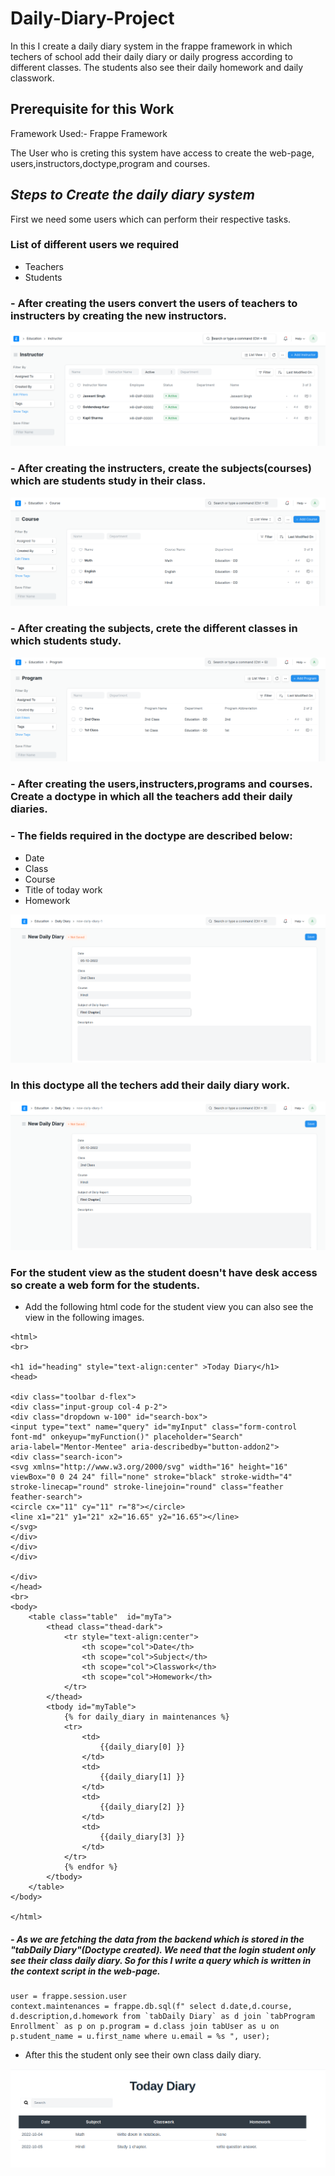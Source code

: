 # Daily-Diary-Project
In this I create a daily diary system in the frappe framework in which techers of school add their daily diary or daily progress according to different classes. The students also see their daily homework and daily classwork.

## Prerequisite for this Work
Framework Used:- Frappe Framework

The User who is creting this system have access to create the web-page, users,instructors,doctype,program and courses.

## ***Steps to Create the daily diary system***

First we need some users which can perform their respective tasks. 

### List of different users we required

- Teachers
- Students

### - After creating the users convert the users of teachers to instructers by creating the new instructors. 

<p align="center">
  <img src="img/1.png" />
</p>

### - After creating the instructers, create the subjects(courses) which are students study in their class.

<p align="center">
  <img src="img/2.png" />
</p>

### - After creating the subjects, crete the different classes in which students study.

<p align="center">
  <img src="img/3.png" />
</p>

### - After creating the users,instructers,programs and courses. Create a doctype in which all the teachers add their daily diaries.

### - The fields required in the doctype are described below:

- Date 
- Class 
- Course 
- Title of today work 
- Homework

<p align="center">
  <img src="img/5.png" />
</p>

### In this doctype all the techers add their daily diary work.

<p align="center">
  <img src="img/5.png" />
</p>

### For the student view as the student doesn't have desk access so create a web form for the students.

- Add the following html code for the student view you can also see the view in the following images.

```
<html>
<br>

<h1 id="heading" style="text-align:center" >Today Diary</h1>
<head>

<div class="toolbar d-flex">
<div class="input-group col-4 p-2">
<div class="dropdown w-100" id="search-box">
<input type="text" name="query" id="myInput" class="form-control
font-md" onkeyup="myFunction()" placeholder="Search"
aria-label="Mentor-Mentee" aria-describedby="button-addon2">
<div class="search-icon">
<svg xmlns="http://www.w3.org/2000/svg" width="16" height="16"
viewBox="0 0 24 24" fill="none" stroke="black" stroke-width="4"
stroke-linecap="round" stroke-linejoin="round" class="feather
feather-search">
<circle cx="11" cy="11" r="8"></circle>
<line x1="21" y1="21" x2="16.65" y2="16.65"></line>
</svg>
</div>
</div>
</div>

</div>
</head>
<br>
<body>
    <table class="table"  id="myTa">
        <thead class="thead-dark">
            <tr style="text-align:center">
                <th scope="col">Date</th>
                <th scope="col">Subject</th>
                <th scope="col">Classwork</th>
                <th scope="col">Homework</th>
            </tr>
        </thead>
        <tbody id="myTable">
            {% for daily_diary in maintenances %}
            <tr>
                <td>
                    {{daily_diary[0] }}
                </td>
                <td>
                    {{daily_diary[1] }}
                </td>
                <td>
                    {{daily_diary[2] }}
                </td>
                <td>
                    {{daily_diary[3] }}
                </td>
            </tr>
            {% endfor %}
        </tbody>
    </table>
</body>

</html>

```

##### - As we are fetching the data from the backend which is stored in the "tabDaily Diary"(Doctype created). We need that the login student only see their class daily diary. So for this I write a query which is written in the context script in the web-page.

```
user = frappe.session.user
context.maintenances = frappe.db.sql(f" select d.date,d.course, d.description,d.homework from `tabDaily Diary` as d join `tabProgram Enrollment` as p on p.program = d.class join tabUser as u on p.student_name = u.first_name where u.email = %s ", user);

```

- After this the student only see their own class daily diary.

<p align="center">
  <img src="img/6.png" />
</p>






















